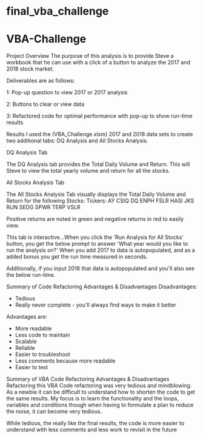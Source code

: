 # final_vba_challenge
# VBA-Challenge
Project Overview
The purpose of this analysis is to provide Steve a workbook that he can use with a click of a button to analyze the 2017 and 2018 stock market.

Deliverables are as follows:

1: Pop-up question to view 2017 or 2017 analysis

2: Buttons to clear or view data

3: Refactored code for optimal performance with pop-up to show run-time results

Results
I used the (VBA_Challenge.xlsm) 2017 and 2018 data sets to create two additional tabs: DQ Analysis and All Stocks Analysis.

DQ Analysis Tab

The DQ Analysis tab provides the Total Daily Volume and Return.  This will Steve to view the total yearly volume and return for all the stocks.

All Stocks Analysis Tab

The All Stocks Analysis Tab visually displays the Total Daily Volume and Return for the following Stocks:
Tickers:
AY
CSIQ
DQ
ENPH
FSLR
HASI
JKS
RUN
SEDG
SPWR
TERP
VSLR 

Positive returns are noted in green and negative returns in red to easily view.  

This tab is interactive...When you click the 'Run Analysis for All Stocks' button, you get the below prompt to answer 'What year would you like to run the analysis on?'
When you add 2017 to data is autopopulated, and as a added bonus you get the run time measured in seconds.

Additionally, if you input 2018 that data is autopopulated and you'll also see the below run-time.


Summary of Code Refactoring Advantages & Disadvantages 
Disadvantages:
- Tedious
- Really never complete - you'll always find ways to make it better


Advantages are:
- More readable
- Less code to maintain
- Scalable
- Reliable
- Easier to troubleshoot
- Less comments because more readable
- Easier to test

Summary of VBA Code Refactoring Advantages & Disadvantages 
Refactoring this VBA Code refactoring was very tedious and mindblowing. As a newbie it can be difficult to understand how to shorten the code to get the same results. My focus is to learn the functionality and the loops, variables and conditions though when having to formulate a plan to reduce the noise, it can become very tedious. 

While tedious, the really like the final results, the code is more easier to understand with less comments and less work to revisit in the future
